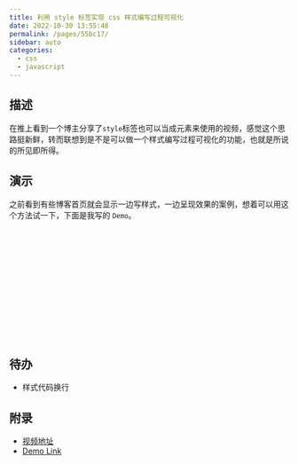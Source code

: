 ```yaml
---
title: 利用 style 标签实现 css 样式编写过程可视化
date: 2022-10-30 13:55:48
permalink: /pages/55bc17/
sidebar: auto
categories:
  - css
  - javascript
---
```


## 描述

在推上看到一个博主分享了`style`标签也可以当成元素来使用的视频，感觉这个思路挺新鲜，转而联想到是不是可以做一个样式编写过程可视化的功能，也就是所说的所见即所得。

## 演示

之前看到有些博客首页就会显示一边写样式，一边呈现效果的案例，想着可以用这个方法试一下，下面是我写的 `Demo`。

<html lang="en">
<head>
<style>
    #container {
 display: flex;
 align-items: center;
 height: 200px;
}
    #style-block {
 width: 400px;
 max-height: 200px;
 display: block;
 font-family: monospace;
 font-size: 15px;
 line-height: 40px;
 background: #212327;
 color: white;
 overflow: scroll;
 margin-right: 10px;
}
</style>
</head>
<body>
 <div id="container">
 <style id="style-block"></style>
 <div class="factory">
  <div class="crate"></div>
  <div class="belt b1"></div>
  <div class="belt b2"></div>
  <div class="motor m1"></div>
  <div class="motor m2"></div>
 </div>
</div>
</body>
<script>
  function renderFun(el, styleStr) {
 let idx = 1;
 const timer = setInterval(function() {
  const str = styleStr[idx];
  if (idx === styleStr.length - 1) {
   el.style.display = "none";
   return clearInterval(timer);
  }
  if ([";", "{", "}"].includes(str)) {
   el.innerHTML += `${str}`;
  } else {
   el.innerHTML += str;
  }
  idx++;
  el.scrollBy({
   left: 0,
   top: 200,
   behavior: "smooth"
  });
 }, 20);
}
const styleStr = `
body{
//  background: #353437;
}
.factory{
  position: relative;
}
.crate{
  position: absolute;  
  background: #b08f7c;
  width: 55px;
  height: 56px;
  border: 1px solid #2092d1;
  animation: crate 10s linear infinite;
}
.belt {
  position: absolute;
  width: 300px;  
  border: 1px dashed #60b0ff;  
}
.b1{
  top: 0;
  animation: moveBeltLR .15s linear infinite;
}
.b2{
  top: 58px;  
  animation: moveBeltRL .15s linear infinite;
}
.motor {  
  position: absolute;
  width: 50px;
  height: 50px;
  border-radius: 50%;
  border: 5px solid #60b0ff;
  animation: spinMotor 2.2s linear infinite;
}
.motor:before{
  content: '';
  position: absolute;
  top: 24px;
  left: 15px;
  width: 20px;
  height: 2px;  
  display:block;
  background: #60b0ff;
  border-radius: 5px;
}
.motor:after {
  content: '';
  position: absolute;
  top: 15px;
  left: 24px;
  width: 2px;
  height: 20px;  
  display:block;
  border-radius: 5px;
  background: #60b0ff;
}
.m1{
  left: 10px;  
}
.m2{
  left: 310px;  
}
@keyframes moveBeltLR {
  from {left: 35px;}
  to   {left: 40px;}
}
@keyframes moveBeltRL {
  from {left: 40px;}
  to   {left: 35px;}
}
@keyframes spinMotor {
  from {transform: rotate(0deg);}
  to   {transform: rotate(360deg);}
}
@keyframes crate {
  0% {
    bottom:20px;
    left: 40px;
    transform: rotate(0deg);
    opacity:0;
  }
  3% {
    bottom:0px;
    left: 40px;
    transform: rotate(0deg);
    opacity:0.5;
  }
  5% {
    bottom:0px;
    left: 50px;
    transform: rotate(0deg);
      opacity:1;
  }
  15% {
    bottom:0px;
    left: 80px;
    transform: rotate(0deg);
      opacity:1;
  }
  25% {
    bottom:0px;
    left: 100px;
    transform: rotate(0deg);
      opacity:1;
  }
  90%  {
    bottom:0px;
    left: 320px;
    transform: rotate(0deg);
  }
  92%  {
    bottom:-10px;
    left: 340px;
    transform: rotate(45deg);
  }
  95% {
    bottom:-50px;
    left: 380px;
    transform: rotate(90deg);
    opacity:1;
  }
  100% {
    bottom:-50px;
    left: 380px;
    transform: rotate(90deg);
    opacity:0;
  }
}`;
renderFun(document.getElementById("style-block"), styleStr);
</script>
</html>

## 待办

- 样式代码换行

## 附录

- [视频地址](https://twitter.com/wesbos/status/1586360039174209536?s=20&t=ilkYTDynUExMijw2jGAYkg)
- [Demo Link](https://codepen.io/stefan_ysh/pen/PoaPWJe)
